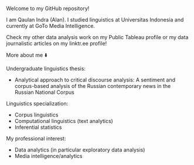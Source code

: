 Welcome to my GitHub repository!

I am Qaulan Indra (Alan). I studied linguistics at Universitas Indonesia and currently at GoTo Media Intelligence.

Check my other data analysis work on my Public Tableau profile or my data journalistic articles on my linktr.ee profile!

More about me ⬇️

Undergraduate linguistics thesis:
- Analytical approach to critical discourse analysis: A sentiment and corpus-based analysis of the Russian contemporary news in the Russian National Corpus

Linguistics specialization:
- Corpus linguistics
- Computational linguistics (text analytics)
- Inferential statistics

My professional interest:
- Data analytics (in particular exploratory data analysis)
- Media intelligence/analytics

<!---
alanindra/alanindra is a ✨ special ✨ repository because its `README.md` (this file) appears on your GitHub profile.
You can click the Preview link to take a look at your changes.
--->
